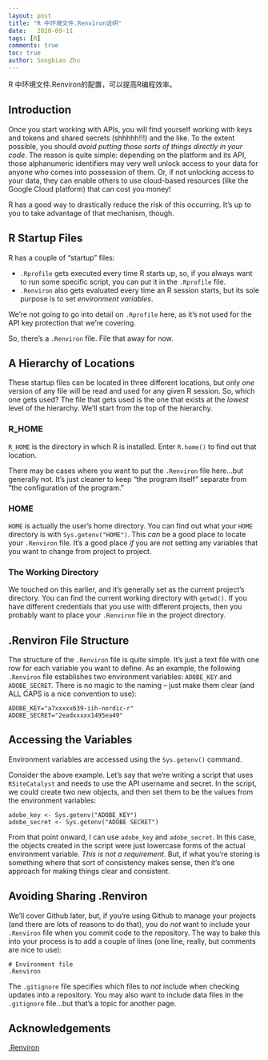 ```yaml
---
layout: post
title: "R 中环境文件.Renviron说明"
date:   2020-09-11
tags: [R]
comments: true
toc: true
author: Songbiao Zhu
---
```


R 中环境文件.Renviron的配置，可以提高R编程效率。

<!-- more -->

## Introduction

Once you start working with APIs, you will find yourself working with keys and tokens and shared secrets (shhhhh!!!) and the like. To the  extent possible, you should *avoid putting those sorts of things directly in your code*. The reason is quite simple: depending on the platform and its API,  those alphanumeric identifiers may very well unlock access to your data  for anyone who comes into possession of them. Or, if not unlocking  access to your data, they can enable others to use cloud-based resources (like the Google Cloud platform) that can cost you money!

R has a good way to drastically reduce the risk of this occurring. It’s up to you to take advantage of that mechanism, though.

## R Startup Files

R has a couple of “startup” files:

- `.Rprofile` gets executed every time R starts up, so, if you always want to run some specific script, you can put it in the `.Rprofile` file.
- `.Renviron` also gets evaluated every time an R session starts, but its sole purpose is to set *environment variables*.

We’re not going to go into detail on `.Rprofile` here, as it’s not used for the API key protection that we’re covering.

So, there’s a `.Renviron` file. File that away for now.

## A Hierarchy of Locations

These startup files can be located in three different locations, but only *one* version of any file will be read and used for any given R session. So,  which one gets used? The file that gets used is the one that exists at  the *lowest* level of the hierarchy. We’ll start from the top of the hierarchy.

### R_HOME

`R_HOME` is the directory in which R is installed. Enter `R.home()` to find out that location.

There may be cases where you want to put the `.Renviron` file here…but generally not. It’s just cleaner to keep “the program itself” separate from “the configuration of the program.”

### HOME

`HOME` is actually the user’s home directory. You can find out what your `HOME` directory is with `Sys.getenv("HOME")`. This *can* be a good place to locate your `.Renviron` file. It’s a good place *if* you are not setting any variables that you want to change from project to project.

### The Working Directory

We touched on this earlier, and it’s generally set as the current  project’s directory. You can find the current working directory with `getwd()`. If you have different credentials that you use with different projects, then you probably want to place your `.Renviron` file in the project directory.

## .Renviron File Structure

The structure of the `.Renviron` file is quite simple. It’s just a text file with one row for each variable you want to define. As an example, the following `.Renviron` file establishes two environment variables: `ADOBE_KEY` and `ADOBE_SECRET`. There is no magic to the naming – just make them clear (and ALL CAPS is a nice convention to use):

```
ADOBE_KEY="a7xxxxx639-iih-nordic-r"
ADOBE_SECRET="2eadxxxxx1495ea49"
```

## Accessing the Variables

Environment variables are accessed using the `Sys.getenv()` command.

Consider the above example. Let’s say that we’re writing a script that uses `RSiteCatalyst` and needs to use the API username and secret. In the script, we could  create two new objects, and then set them to be the values from the  environment variables:

```
adobe_key <- Sys.getenv("ADOBE_KEY")
adobe_secret <- Sys.getenv("ADOBE SECRET")
```

From that point onward, I can use `adobe_key` and `adobe_secret`. In this case, the objects created in the script were just lowercase forms of the actual environment variable. *This is not a requirement*. But, if what you’re storing is something where that sort of consistency makes sense, then it’s one approach for making things clear and  consistent.

## Avoiding Sharing .Renviron

We’ll cover Github later, but, if you’re using Github to manage your  projects (and there are lots of reasons to do that), you do *not* want to include your `.Renviron` file when you commit code to the repository. The way to bake this into  your process is to add a couple of lines (one line, really, but comments are nice to use):

```
# Environment file
.Renviron
```

The `.gitignore` file specifies which files to *not* include when checking updates into a repository. You may also want to include data files in the `.gitignore` file…but that’s a topic for another page.

## Acknowledgements

[.Renviron](http://www.dartistics.com/renviron.html)